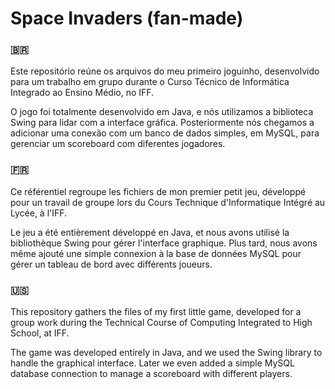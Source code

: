 # Space Invaders (fan-made)

### :brazil: 

Este repositório reúne os arquivos do meu primeiro joguinho, desenvolvido para um trabalho em grupo durante o Curso Técnico de Informática Integrado ao Ensino Médio, no IFF. 

O jogo foi totalmente desenvolvido em Java, e nós utilizamos a biblioteca Swing para lidar com a interface gráfica. Posteriormente nós chegamos a adicionar uma conexão com um banco de dados simples, em MySQL, para gerenciar um scoreboard com diferentes jogadores. 


### :fr: 

Ce référentiel regroupe les fichiers de mon premier petit jeu, développé pour un travail de groupe lors du Cours Technique d'Informatique Intégré au Lycée, à l'IFF.

Le jeu a été entièrement développé en Java, et nous avons utilisé la bibliothèque Swing pour gérer l'interface graphique. Plus tard, nous avons même ajouté une simple connexion à la base de données MySQL pour gérer un tableau de bord avec différents joueurs.

### :us: 

This repository gathers the files of my first little game, developed for a group work during the Technical Course of Computing Integrated to High School, at IFF.

The game was developed entirely in Java, and we used the Swing library to handle the graphical interface. Later we even added a simple MySQL database connection to manage a scoreboard with different players.

